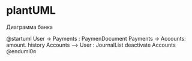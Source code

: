 # plantUML
Диаграмма банка


@startuml
User -> Payments : PaymenDocument
Payments -> Accounts:  amount. history
Accounts --> User : JournalList
deactivate Accounts
@enduml0я